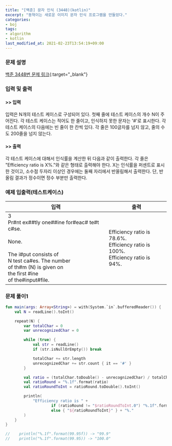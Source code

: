```yaml
---
title: "[백준] 문자 인식 (3448)(kotlin)"
excerpt: "동혁이는 새로운 이미지 문자 인식 프로그램을 만들었다."
categories:
- boj
tags:
- algorithm
- kotlin
last_modified_at: 2021-02-23T13:54:19+09:00
---
```



### 문제 설명
[백준 3448번 문제 링크](https://www.acmicpc.net/problem/3448#description){:target="_blank"}




### 입력 및 출력
#### >> 입력
입력은 N개의 테스트 케이스로 구성되어 있다. 첫째 줄에 테스트 케이스의 개수 N이 주어진다. 각 테스트 케이스는 적어도 한 줄이고, 인식하지 못한 문자는 '#'로 표시한다. 각 테스트 케이스의 다음에는 빈 줄이 한 칸씩 있다. 각 줄은 100글자를 넘지 않고, 줄의 수도 200줄을 넘지 않는다.



#### >> 출력
각 테스트 케이스에 대해서 인식률을 계산한 뒤 다음과 같이 출력한다. 각 줄은 "Efficiency ratio is X%."와 같은 형태로 출력해야 한다. X는 인식률을 퍼센트로 표시한 것이고, 소수점 두자리 이상인 경우에는 둘째 자리에서 반올림해서 출력한다. 단, 반올림 결과가 정수이면 정수 부분만 출력한다.





### 예제 입출력(테스트케이스)


|입력|출력|
|-----|------|
|3<br>Pr#nt ex##tly one##ine for#eac# te#t c#se.<br><br>None.<br><br>The i#put consists of<br>N test ca#es. The number<br>of th#m (N) is given on<br>the first #ine<br>of the#input#file.|Efficiency ratio is 78.6%.<br>Efficiency ratio is 100%.<br>Efficiency ratio is 94%.|




### 문제 풀이1
```kotlin
fun main(args: Array<String>) = with(System.`in`.bufferedReader()) {
    val N = readLine().toInt()

    repeat(N) {
        var totalChar = 0
        var unrecognizedChar = 0

        while (true) {
            val str = readLine()
            if (str.isNullOrEmpty()) break

            totalChar += str.length
            unrecognizedChar += str.count { it == '#' }
        }

        val ratio = (totalChar.toDouble() - unrecognizedChar) / totalChar.toDouble() * 100.0
        val ratioRound = "%.1f".format(ratio)
        val ratioRoundToInt = ratioRound.toDouble().toInt()

        println(
            "Efficiency ratio is " +
                    if (ratioRound != "$ratioRoundToInt.0") "%.1f".format(ratio)
                    else { "${ratioRoundToInt}" } + "%."
        )
    }
}

//    println("%.1f".format(99.95f)) -> "99.9"
//    println("%.1f".format(99.95)) -> "100.0"
```